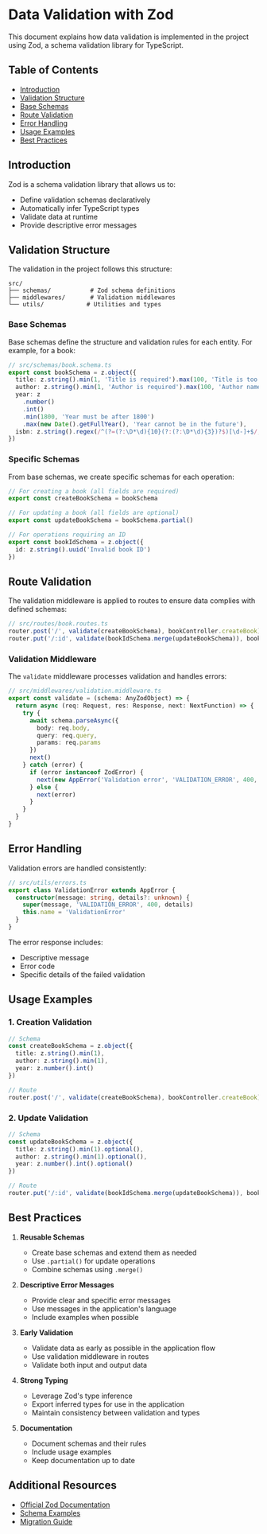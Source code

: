 # Data Validation with Zod

This document explains how data validation is implemented in the project using Zod, a schema validation library for TypeScript.

## Table of Contents

- [Introduction](#introduction)
- [Validation Structure](#validation-structure)
- [Base Schemas](#base-schemas)
- [Route Validation](#route-validation)
- [Error Handling](#error-handling)
- [Usage Examples](#usage-examples)
- [Best Practices](#best-practices)

## Introduction

Zod is a schema validation library that allows us to:

- Define validation schemas declaratively
- Automatically infer TypeScript types
- Validate data at runtime
- Provide descriptive error messages

## Validation Structure

The validation in the project follows this structure:

```
src/
├── schemas/           # Zod schema definitions
├── middlewares/       # Validation middlewares
└── utils/            # Utilities and types
```

### Base Schemas

Base schemas define the structure and validation rules for each entity. For example, for a book:

```typescript
// src/schemas/book.schema.ts
export const bookSchema = z.object({
  title: z.string().min(1, 'Title is required').max(100, 'Title is too long'),
  author: z.string().min(1, 'Author is required').max(100, 'Author name is too long'),
  year: z
    .number()
    .int()
    .min(1800, 'Year must be after 1800')
    .max(new Date().getFullYear(), 'Year cannot be in the future'),
  isbn: z.string().regex(/^(?=(?:\D*\d){10}(?:(?:\D*\d){3})?$)[\d-]+$/, 'Invalid ISBN format')
})
```

### Specific Schemas

From base schemas, we create specific schemas for each operation:

```typescript
// For creating a book (all fields are required)
export const createBookSchema = bookSchema

// For updating a book (all fields are optional)
export const updateBookSchema = bookSchema.partial()

// For operations requiring an ID
export const bookIdSchema = z.object({
  id: z.string().uuid('Invalid book ID')
})
```

## Route Validation

The validation middleware is applied to routes to ensure data complies with defined schemas:

```typescript
// src/routes/book.routes.ts
router.post('/', validate(createBookSchema), bookController.createBook)
router.put('/:id', validate(bookIdSchema.merge(updateBookSchema)), bookController.updateBook)
```

### Validation Middleware

The `validate` middleware processes validation and handles errors:

```typescript
// src/middlewares/validation.middleware.ts
export const validate = (schema: AnyZodObject) => {
  return async (req: Request, res: Response, next: NextFunction) => {
    try {
      await schema.parseAsync({
        body: req.body,
        query: req.query,
        params: req.params
      })
      next()
    } catch (error) {
      if (error instanceof ZodError) {
        next(new AppError('Validation error', 'VALIDATION_ERROR', 400, error.errors))
      } else {
        next(error)
      }
    }
  }
}
```

## Error Handling

Validation errors are handled consistently:

```typescript
// src/utils/errors.ts
export class ValidationError extends AppError {
  constructor(message: string, details?: unknown) {
    super(message, 'VALIDATION_ERROR', 400, details)
    this.name = 'ValidationError'
  }
}
```

The error response includes:

- Descriptive message
- Error code
- Specific details of the failed validation

## Usage Examples

### 1. Creation Validation

```typescript
// Schema
const createBookSchema = z.object({
  title: z.string().min(1),
  author: z.string().min(1),
  year: z.number().int()
})

// Route
router.post('/', validate(createBookSchema), bookController.createBook)
```

### 2. Update Validation

```typescript
// Schema
const updateBookSchema = z.object({
  title: z.string().min(1).optional(),
  author: z.string().min(1).optional(),
  year: z.number().int().optional()
})

// Route
router.put('/:id', validate(bookIdSchema.merge(updateBookSchema)), bookController.updateBook)
```

## Best Practices

1. **Reusable Schemas**

   - Create base schemas and extend them as needed
   - Use `.partial()` for update operations
   - Combine schemas using `.merge()`

2. **Descriptive Error Messages**

   - Provide clear and specific error messages
   - Use messages in the application's language
   - Include examples when possible

3. **Early Validation**

   - Validate data as early as possible in the application flow
   - Use validation middleware in routes
   - Validate both input and output data

4. **Strong Typing**

   - Leverage Zod's type inference
   - Export inferred types for use in the application
   - Maintain consistency between validation and types

5. **Documentation**
   - Document schemas and their rules
   - Include usage examples
   - Keep documentation up to date

## Additional Resources

- [Official Zod Documentation](https://zod.dev/)
- [Schema Examples](https://github.com/colinhacks/zod#examples)
- [Migration Guide](https://zod.dev/?id=migration-guide)

